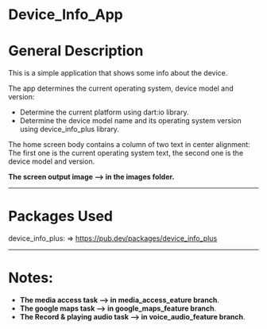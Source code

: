 # Device_Info_App

# General Description

This is a simple application that shows some info about the device.

The app determines the current operating system, device model and version:

- Determine the current platform using dart:io library.
- Determine the device model name and its operating system version using device_info_plus library.

The home screen body contains a column of two text in center alignment:
The first one is the current operating system text, the second one is the device model and version.

**The screen output image --> in the images folder.**

----------------------

# Packages Used

device_info_plus: => https://pub.dev/packages/device_info_plus

----------------------------------------
# Notes:                     
-  **The media access task --> in media_access_eature branch**.                          
-  **The google maps task --> in google_maps_feature branch**.
-  **The Record & playing audio task --> in voice_audio_feature branch**.

